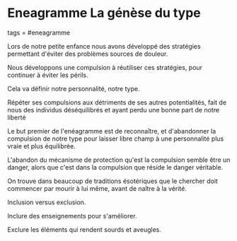 # Eneagramme La génèse du type
tags = #eneagramme

Lors de notre petite enfance nous avons développé des stratégies permettant d'éviter des problèmes sources de douleur.

Nous développons une compulsion à réutiliser ces stratégies, pour continuer à éviter les périls.

Cela va définir notre personnalité, notre type.

Répéter ses compulsions aux détriments de ses autres potentialités, fait de nous des individus déséquilibrés et ayant perdu une bonne part de notre liberté

Le but premier de l'enéagramme est de reconnaître, et d'abandonner la compulsion de notre type pour laisser libre champ à une personnalité plus vraie et plus équilibrée.

L'abandon du mécanisme de protection qu'est la compulsion semble être un danger, alors que c'est dans la compulsion que réside le danger véritable.

On trouve dans beaucoup de traditions ésotériques que le chercher doit commencer par mourir à lui même, avant de naître à la vérité.

Inclusion versus exclusion.

Inclure des enseignements pour s'améliorer.

Exclure les éléments qui rendent sourds et aveugles.

